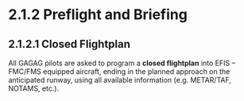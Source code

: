 # 2.1.2 Preflight and Briefing

## 2.1.2.1 Closed Flightplan

All GAGAG pilots are asked to program a **closed flightplan** into EFIS – FMC/FMS equipped aircraft, ending in the planned approach on the anticipated runway, using all available information (e.g. METAR/TAF, NOTAMS, etc.).
